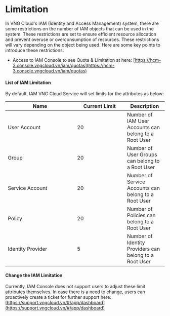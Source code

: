 # Limitation

In VNG Cloud's IAM (Identity and Access Management) system, there are some restrictions on the number of IAM objects that can be used in the system. These restrictions are set to ensure efficient resource allocation and prevent overuse or overconsumption of resources. These restrictions will vary depending on the object being used. Here are some key points to introduce these restrictions:

* Access to IAM Console to see Quota & Limitation at here: [https://hcm-3.console.vngcloud.vn/iam/quotas](https://hcm-3.console.vngcloud.vn/iam/quotas)

#### List of IAM Limitation <a href="#quota-and-limitation-danhsachiamlimitation" id="quota-and-limitation-danhsachiamlimitation"></a>

By default, IAM VNG Cloud Service will set limits for the attributes as below:

<table><thead><tr><th width="203">Name</th><th width="142">Current Limit</th><th>Description</th></tr></thead><tbody><tr><td>User Account</td><td>20</td><td>Number of IAM User Accounts can belong to a Root User</td></tr><tr><td>Group</td><td>20</td><td>Number of User Groups can belong to a Root User</td></tr><tr><td>Service Account</td><td>20</td><td>Number of Service Accounts can belong to a Root User</td></tr><tr><td>Policy</td><td>20</td><td>Number of Policies can belong to a Root User</td></tr><tr><td>Identity Provider</td><td>5</td><td>Number of Identity Providers can belong to a Root User</td></tr></tbody></table>

#### Change the IAM Limitation <a href="#quota-and-limitation-thaydoiiamlimitation" id="quota-and-limitation-thaydoiiamlimitation"></a>

Currently, IAM Console does not support users to adjust these limit attributes themselves. In case there is a need to change, users can proactively create a ticket for further support here:[https://support.vngcloud.vn/#/app/dashboard](https://support.vngcloud.vn/#/app/dashboard)
